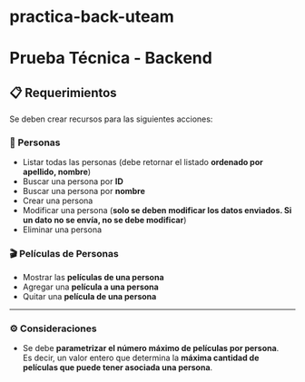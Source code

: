 # practica-back-uteam

# Prueba Técnica - Backend

## 📋 Requerimientos

Se deben crear recursos para las siguientes acciones:

### 👤 Personas

- Listar todas las personas (debe retornar el listado **ordenado por apellido, nombre**)
- Buscar una persona por **ID**
- Buscar una persona por **nombre**
- Crear una persona
- Modificar una persona (**solo se deben modificar los datos enviados. Si un dato no se envía, no se debe modificar**)
- Eliminar una persona

### 🎬 Películas de Personas

- Mostrar las **películas de una persona**
- Agregar una **película a una persona**
- Quitar una **película de una persona**

---

### ⚙️ Consideraciones

- Se debe **parametrizar el número máximo de películas por persona**.  
  Es decir, un valor entero que determina la **máxima cantidad de películas que puede tener asociada una persona**.


